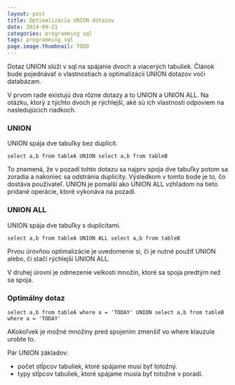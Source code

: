 ```yaml
---
layout: post
title: Optimalizácia UNION dotazov
date: 2014-09-21
categories: programming sql
tags: programming sql
page.image.thumbnail: TODO
---
```


Dotaz UNION slúži v sql na spájanie dvoch a viacerých tabuliek. 
Článok bude pojednávať o vlastnostiach a optimalizácii UNION dotazov voči databázam.

V prvom rade existujú dva rôzne dotazy a to UNION a UNION ALL. 
Na otázku, ktorý z týchto dvoch je rýchlejší, aké sú ich vlastnosti odpoviem na nasledujúcich riadkoch.

### UNION

UNION spája dve tabuľky bez duplicít.

```mysql-sql
select a,b from tableA UNION select a,b from tableB
```

To znamená, že v pozadí tohto dotazu sa najprv spoja dve tabuľky potom sa zoradia
 a nakoniec sa odstránia duplicity. Výsledkom v tomto bode je to, čo dostáva používateľ.
  UNION je pomalší ako UNION ALL vzhľadom na tieto pridané operácie, ktoré vykonáva na pozadí.  

### UNION ALL

UNION spája dve tabuľky s duplicitami.
 
```mysql-sql
select a,b from tableA UNION ALL select a,b from tableB
```


Prvou úrovňou optimalizácie je uvedomenie si, či je nutné použiť UNION alebo, či stačí rýchlejší UNION ALL.

V druhej úrovni je odmezenie velkosti množín, ktoré sa spoja predtým než sa spoja.

### Optimálny dotaz

```mysql-sql
select a,b from tableA where a = 'TODAY' UNION select a,b from tableB where a = 'TODAY'
```


AKokoľvek je možné množiny pred spojením zmenšiť vo where klauzule urobte to.


Pár UNION základov:

- počet stĺpcov tabuliek, ktoré spájame musí byť totožný.
- typy stĺpcov tabuliek, ktoré spájame musia byť totožné v poradí.
